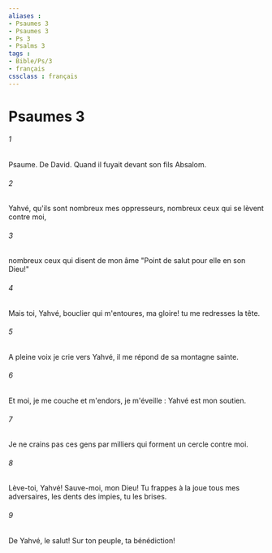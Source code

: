 ```yaml
---
aliases : 
- Psaumes 3
- Psaumes 3
- Ps 3
- Psalms 3
tags : 
- Bible/Ps/3
- français
cssclass : français
---
```


# Psaumes 3

###### 1
Psaume. De David. Quand il fuyait devant son fils Absalom.
###### 2
Yahvé, qu'ils sont nombreux mes oppresseurs, nombreux ceux qui se lèvent contre moi,
###### 3
nombreux ceux qui disent de mon âme "Point de salut pour elle en son Dieu!"
###### 4
Mais toi, Yahvé, bouclier qui m'entoures, ma gloire! tu me redresses la tête.
###### 5
A pleine voix je crie vers Yahvé, il me répond de sa montagne sainte.
###### 6
Et moi, je me couche et m'endors, je m'éveille : Yahvé est mon soutien.
###### 7
Je ne crains pas ces gens par milliers qui forment un cercle contre moi.
###### 8
Lève-toi, Yahvé! Sauve-moi, mon Dieu! Tu frappes à la joue tous mes adversaires, les dents des impies, tu les brises.
###### 9
De Yahvé, le salut! Sur ton peuple, ta bénédiction!
